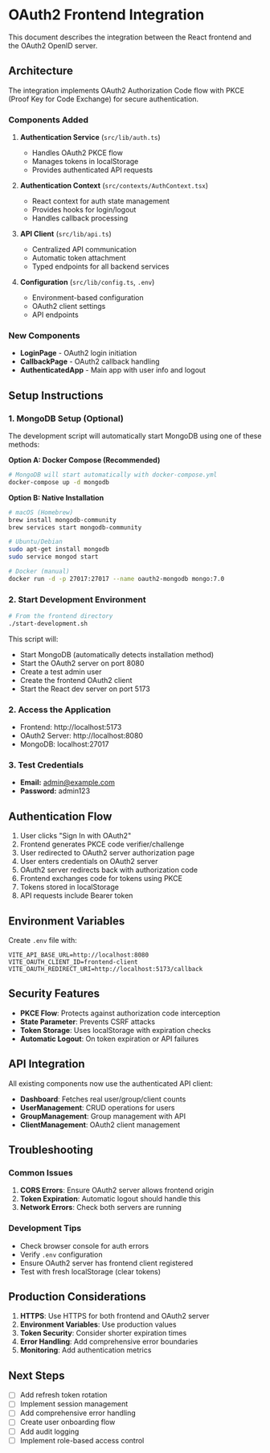 # OAuth2 Frontend Integration

This document describes the integration between the React frontend and the OAuth2 OpenID server.

## Architecture

The integration implements OAuth2 Authorization Code flow with PKCE (Proof Key for Code Exchange) for secure authentication.

### Components Added

1. **Authentication Service** (`src/lib/auth.ts`)
   - Handles OAuth2 PKCE flow
   - Manages tokens in localStorage
   - Provides authenticated API requests

2. **Authentication Context** (`src/contexts/AuthContext.tsx`)
   - React context for auth state management
   - Provides hooks for login/logout
   - Handles callback processing

3. **API Client** (`src/lib/api.ts`)
   - Centralized API communication
   - Automatic token attachment
   - Typed endpoints for all backend services

4. **Configuration** (`src/lib/config.ts`, `.env`)
   - Environment-based configuration
   - OAuth2 client settings
   - API endpoints

### New Components

- **LoginPage** - OAuth2 login initiation
- **CallbackPage** - OAuth2 callback handling
- **AuthenticatedApp** - Main app with user info and logout

## Setup Instructions

### 1. MongoDB Setup (Optional)

The development script will automatically start MongoDB using one of these methods:

**Option A: Docker Compose (Recommended)**
```bash
# MongoDB will start automatically with docker-compose.yml
docker-compose up -d mongodb
```

**Option B: Native Installation**
```bash
# macOS (Homebrew)
brew install mongodb-community
brew services start mongodb-community

# Ubuntu/Debian
sudo apt-get install mongodb
sudo service mongod start

# Docker (manual)
docker run -d -p 27017:27017 --name oauth2-mongodb mongo:7.0
```

### 2. Start Development Environment

```bash
# From the frontend directory
./start-development.sh
```

This script will:
- Start MongoDB (automatically detects installation method)
- Start the OAuth2 server on port 8080
- Create a test admin user
- Create the frontend OAuth2 client
- Start the React dev server on port 5173

### 2. Access the Application

- Frontend: http://localhost:5173
- OAuth2 Server: http://localhost:8080
- MongoDB: localhost:27017

### 3. Test Credentials

- **Email:** admin@example.com
- **Password:** admin123

## Authentication Flow

1. User clicks "Sign In with OAuth2"
2. Frontend generates PKCE code verifier/challenge
3. User redirected to OAuth2 server authorization page
4. User enters credentials on OAuth2 server
5. OAuth2 server redirects back with authorization code
6. Frontend exchanges code for tokens using PKCE
7. Tokens stored in localStorage
8. API requests include Bearer token

## Environment Variables

Create `.env` file with:

```env
VITE_API_BASE_URL=http://localhost:8080
VITE_OAUTH_CLIENT_ID=frontend-client
VITE_OAUTH_REDIRECT_URI=http://localhost:5173/callback
```

## Security Features

- **PKCE Flow**: Protects against authorization code interception
- **State Parameter**: Prevents CSRF attacks
- **Token Storage**: Uses localStorage with expiration checks
- **Automatic Logout**: On token expiration or API failures

## API Integration

All existing components now use the authenticated API client:

- **Dashboard**: Fetches real user/group/client counts
- **UserManagement**: CRUD operations for users
- **GroupManagement**: Group management with API
- **ClientManagement**: OAuth2 client management

## Troubleshooting

### Common Issues

1. **CORS Errors**: Ensure OAuth2 server allows frontend origin
2. **Token Expiration**: Automatic logout should handle this
3. **Network Errors**: Check both servers are running

### Development Tips

- Check browser console for auth errors
- Verify `.env` configuration
- Ensure OAuth2 server has frontend client registered
- Test with fresh localStorage (clear tokens)

## Production Considerations

1. **HTTPS**: Use HTTPS for both frontend and OAuth2 server
2. **Environment Variables**: Use production values
3. **Token Security**: Consider shorter expiration times
4. **Error Handling**: Add comprehensive error boundaries
5. **Monitoring**: Add authentication metrics

## Next Steps

- [ ] Add refresh token rotation
- [ ] Implement session management
- [ ] Add comprehensive error handling
- [ ] Create user onboarding flow
- [ ] Add audit logging
- [ ] Implement role-based access control